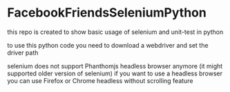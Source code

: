 # FacebookFriendsSeleniumPython
this repo is created to show basic usage of selenium and unit-test in python

to use this python code you need to download a webdriver and set the driver path

selenium does not support Phanthomjs headless browser anymore (it might supported older version of selenium) if you want to use a headless browser you can use Firefox or Chrome headless without scrolling feature

